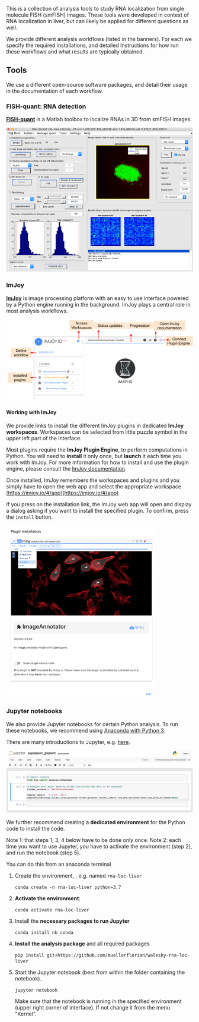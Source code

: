
This is a collection of analysis tools to study RNA localization from single
molecule FISH (smFISH) images. These tools were developed in context of RNA
localization in liver, but can likely be applied for different questions as well.

We provide different analysis workflows (listed in the banners).
For each we specify the required installations, and detailed Instructions
for how run these workflows and what results are typically obtained.

## Tools
We use a different open-source software packages, and detail their usage in
the documentation of each workflow.

### FISH-quant: RNA detection
[**FISH-quant**](https://bitbucket.org/muellerflorian/fish_quant/) is a Matlab toolbox to
localize RNAs in 3D from smFISH images.

<img src="https://raw.githubusercontent.com/muellerflorian/walesky-rna-loc-liver/master/docs/img/fq-screenshot.png" width="600px"></img>

### ImJoy
[**ImJoy**](https://imjoy.io/docs/#/) is image processing platform with an easy
 to use interface powered by a Python engine running in the background. ImJoy plays a
central role in most analysis workflows.

<img src="https://raw.githubusercontent.com/muellerflorian/walesky-rna-loc-liver/master/docs/img/imjoy-interface.png" width="600px"></img>

#### Working with ImJoy
We provide links to install the different ImJoy plugins in dedicated **ImJoy workspaces**.
Workspaces can be selected from little puzzle symbol in the upper left part of the
interface.

Most plugins require the **ImJoy Plugin Engine**, to perform computations in
Python. You will need to **install** it only once, but **launch** it each time
you work with ImJoy. For more information for how to install and use the plugin engine,
please consult the [ImJoy documentation](https://imjoy.io/docs/#/user-manual?id=python-engine).

Once installed, ImJoy remembers the workspaces and plugins and you simply have to
open the web app and select the appropriate workspace [https://imjoy.io/#/app](https://imjoy.io/#/app)

If you press on the installation link, the ImJoy web app will open and display a
dialog asking if you want to install the specified plugin. To confirm, press the `install` button.

<img src="https://raw.githubusercontent.com/muellerflorian/walesky-rna-loc-liver/master/docs/img/annotor_install.png" width="400px"></img>


### Jupyter notebooks
We also provide Jupyter notebooks for certain Python analysis. To run these notebooks,
we recommend using [Anaconda with Python 3](https://www.anaconda.com/distribution/).

There are many introductions to Jupyter, e.g. [here](https://realpython.com/jupyter-notebook-introduction/).

<img src="https://raw.githubusercontent.com/muellerflorian/walesky-rna-loc-liver/master/docs/img/jupyter-notebook.png" width="600px"></img>

We further recommend creating a **dedicated environment** for the Python code to install the code.

Note 1: that steps 1, 3, 4 below have to be done only once.
Note 2: each time you want to use Jupyter, you have to activate the environment (step 2),
and run the notebook (step 5).

You can do this from an anaconda terminal

1. Create the environment, , e.g. named `rna-loc-liver`
    ```
    conda create -n rna-loc-liver python=3.7
    ```

2. **Activate the environment**:
    ```
    conda activate rna-loc-liver
    ```

3. Install the **necessary packages to run Jupyter**
    ```
    conda install nb_conda
    ```

4. **Install the analysis package** and all required packages
    ```
    pip install git+https://github.com/muellerflorian/walesky-rna-loc-liver
    ```

5. Start the Jupyter notebook (best from within the folder containing the notebook).
    ```
    jupyter notebook
    ```
    Make sure that the notebook is running in the specified environment (upper right
    corner of interface). If not change it from the menu "Kernel".
